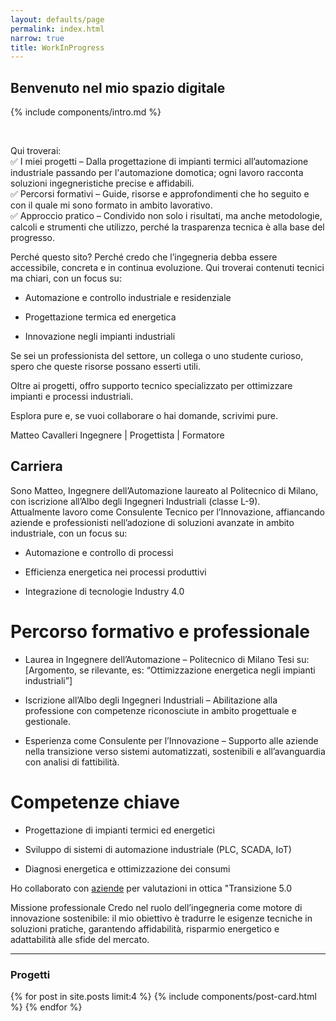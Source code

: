 ```yaml
---
layout: defaults/page
permalink: index.html
narrow: true
title: WorkInProgress
---
```


## Benvenuto nel mio spazio digitale

{% include components/intro.md %}

<br>

Qui troverai:
<br>✅ I miei progetti – Dalla progettazione di impianti termici all’automazione industriale passando per l'automazione domotica; ogni lavoro racconta soluzioni ingegneristiche precise e affidabili.
<br>✅ Percorsi formativi – Guide, risorse e approfondimenti che ho seguito e con il quale mi sono formato in ambito lavorativo.
<br>✅ Approccio pratico – Condivido non solo i risultati, ma anche metodologie, calcoli e strumenti che utilizzo, perché la trasparenza tecnica è alla base del progresso.

Perché questo sito?
Perché credo che l’ingegneria debba essere accessibile, concreta e in continua evoluzione. Qui troverai contenuti tecnici ma chiari, con un focus su:

- Automazione e controllo industriale e residenziale

- Progettazione termica ed energetica

- Innovazione negli impianti industriali

Se sei un professionista del settore, un collega o uno studente curioso, spero che queste risorse possano esserti utili.

Oltre ai progetti, offro supporto tecnico specializzato per ottimizzare impianti e processi industriali.

Esplora pure e, se vuoi collaborare o hai domande, scrivimi pure.

Matteo Cavalleri
Ingegnere | Progettista | Formatore

## Carriera

Sono Matteo, Ingegnere dell’Automazione laureato al Politecnico di Milano, con iscrizione all’Albo degli Ingegneri Industriali (classe L-9).
<br>
Attualmente lavoro come Consulente Tecnico per l’Innovazione, affiancando aziende e professionisti nell’adozione di soluzioni avanzate in ambito industriale, con un focus su:

- Automazione e controllo di processi

- Efficienza energetica nei processi produttivi

- Integrazione di tecnologie Industry 4.0

# Percorso formativo e professionale
- Laurea in Ingegnere dell’Automazione – Politecnico di Milano
    Tesi su: [Argomento, se rilevante, es: “Ottimizzazione energetica negli impianti industriali”]

- Iscrizione all’Albo degli Ingegneri Industriali – Abilitazione alla professione con competenze riconosciute in ambito progettuale e gestionale.

- Esperienza come Consulente per l’Innovazione – Supporto alle aziende nella transizione verso sistemi automatizzati, sostenibili e all’avanguardia con analisi di fattibilità.

# Competenze chiave
- Progettazione di impianti termici ed energetici

- Sviluppo di sistemi di automazione industriale (PLC, SCADA, IoT)

- Diagnosi energetica e ottimizzazione dei consumi

Ho collaborato con [aziende](https://teocavaa.github.io/about.html) per valutazioni in ottica "Transizione 5.0

Missione professionale
Credo nel ruolo dell’ingegneria come motore di innovazione sostenibile: il mio obiettivo è tradurre le esigenze tecniche in soluzioni pratiche, garantendo affidabilità, risparmio energetico e adattabilità alle sfide del mercato.

<hr />

### Progetti

{% for post in site.posts limit:4 %}
{% include components/post-card.html %}
{% endfor %}


